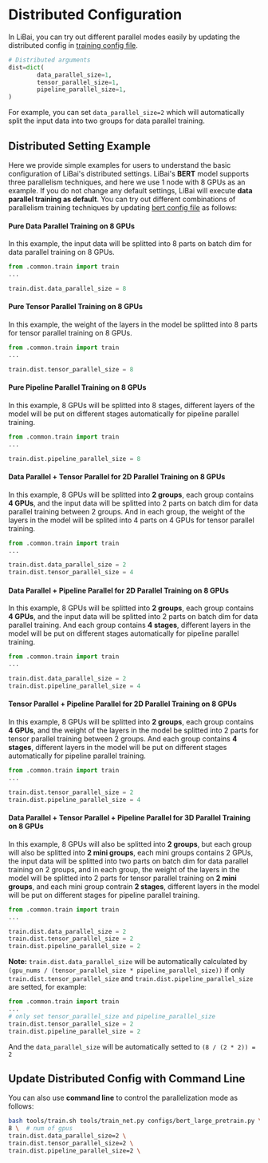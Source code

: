 # Distributed Configuration

In LiBai, you can try out different parallel modes easily by updating the distributed config in [training config file](https://github.com/Oneflow-Inc/libai/blob/main/configs/common/train.py).
```python
# Distributed arguments
dist=dict(
        data_parallel_size=1,
        tensor_parallel_size=1,
        pipeline_parallel_size=1,
)
```
For example, you can set `data_parallel_size=2` which will automatically split the input data into two groups for data parallel training.

## Distributed Setting Example
Here we provide simple examples for users to understand the basic configuration of LiBai's distributed settings. LiBai's **BERT** model supports three parallelism techniques, and here we use 1 node with 8 GPUs as an example. If you do not change any default settings, LiBai will execute **data parallel training as default**. You can try out different combinations of parallelism training techniques by updating [bert config file](../../../configs/bert_large_pretrain.py) as follows:
#### **Pure Data Parallel Training on 8 GPUs**

In this example, the input data will be splitted into 8 parts on batch dim for data parallel training on 8 GPUs.
```python
from .common.train import train
...

train.dist.data_parallel_size = 8
```

#### **Pure Tensor Parallel Training on 8 GPUs**

In this example, the weight of the layers in the model be splitted into 8 parts for tensor parallel training on 8 GPUs.
```python
from .common.train import train
...

train.dist.tensor_parallel_size = 8
```

#### **Pure Pipeline Parallel Training on 8 GPUs**

In this example, 8 GPUs will be splitted into 8 stages, different layers of the model will be put on different stages automatically for pipeline parallel training.
```python
from .common.train import train
...

train.dist.pipeline_parallel_size = 8
```

#### **Data Parallel + Tensor Parallel for 2D Parallel Training on 8 GPUs**

In this example, 8 GPUs will be splitted into **2 groups**, each group contains **4 GPUs**, and the input data will be splitted into 2 parts on batch dim for data parallel training between 2 groups. And in each group, the weight of the layers in the model will be splited into 4 parts on 4 GPUs for tensor parallel training.
```python
from .common.train import train
...

train.dist.data_parallel_size = 2
train.dist.tensor_parallel_size = 4
```

#### **Data Parallel + Pipeline Parallel for 2D Parallel Training on 8 GPUs**

In this example, 8 GPUs will be splitted into **2 groups**, each group contains **4 GPUs**, and the input data will be splitted into 2 parts on batch dim for data parallel training. And each group contains **4 stages**, different layers in the model will be put on different stages automatically for pipeline parallel training.
```python
from .common.train import train
...

train.dist.data_parallel_size = 2
train.dist.pipeline_parallel_size = 4
```

#### **Tensor Parallel + Pipeline Parallel for 2D Parallel Training on 8 GPUs**

In this example, 8 GPUs will be splitted into **2 groups**, each group contains **4 GPUs**, and the weight of the layers in the model be splitted into 2 parts for tensor parallel training between 2 groups. And each group contains **4 stages**, different layers in the model will be put on different stages automatically for pipeline parallel training.
```python
from .common.train import train
...

train.dist.tensor_parallel_size = 2
train.dist.pipeline_parallel_size = 4
```

#### **Data Parallel + Tensor Parallel + Pipeline Parallel for 3D Parallel Training on 8 GPUs**

In this example, 8 GPUs will also be splitted into **2 groups**, but each group will also be splitted into **2 mini groups**, each mini groups contains 2 GPUs, the input data will be splitted into two parts on batch dim for data parallel training on 2 groups, and in each group, the weight of the layers in the model will be splitted into 2 parts for tensor parallel training on **2 mini groups**, and each mini group contrain **2 stages**, different layers in the model will be put on different stages for pipeline parallel training.
```python
from .common.train import train
...

train.dist.data_parallel_size = 2
train.dist.tensor_parallel_size = 2
train.dist.pipeline_parallel_size = 2
```

**Note:** `train.dist.data_parallel_size` will be automatically calculated by `(gpu_nums / (tensor_parallel_size * pipeline_parallel_size))` if only `train.dist.tensor_parallel_size` and `train.dist.pipeline_parallel_size` are setted, for example:
```python
from .common.train import train
...
# only set tensor_parallel_size and pipeline_parallel_size
train.dist.tensor_parallel_size = 2
train.dist.pipeline_parallel_size = 2
```
And the `data_parallel_size` will be automatically setted to `(8 / (2 * 2)) = 2`


## Update Distributed Config with Command Line
You can also use **command line** to control the parallelization mode as follows:
```bash
bash tools/train.sh tools/train_net.py configs/bert_large_pretrain.py \
8 \  # num of gpus
train.dist.data_parallel_size=2 \
train.dist.tensor_parallel_size=2 \
train.dist.pipeline_parallel_size=2 \
```